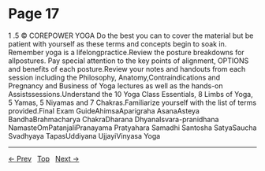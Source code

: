 # Page 17

1 .5 © COREPOWER YOGA Do the best you can to cover the material but be patient with yourself as these terms and concepts begin to soak in. Remember yoga is a lifelongpractice.Review the posture breakdowns for allpostures. Pay special attention to the key points of alignment, OPTIONS and benefits of each posture.Review your notes and handouts from each session including the Philosophy, Anatomy,Contraindications and Pregnancy and Business of Yoga lectures as well as the hands-on Assistssessions.Understand the 10 Yoga Class Essentials, 8 Limbs of Yoga, 5 Yamas, 5 Niyamas and 7 Chakras.Familiarize yourself with the list of terms provided.Final Exam GuideAhimsaAparigraha AsanaAsteya BandhaBrahmacharya ChakraDharana DhyanaIsvara-pranidhana NamasteOmPatanjaliPranayama Pratyahara Samadhi Santosha SatyaSaucha Svadhyaya TapasUddiyana UjjayiVinyasa Yoga


---
[← Prev](/pages/page-016.md) &nbsp; [Top](/index.md) &nbsp; [Next →](/pages/page-018.md)
